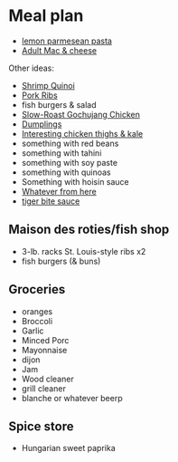 # Meal plan

- [lemon parmesean pasta](https://www.bonappetit.com/recipe/pasta-with-brown-butter-whole-lemon-and-parmesan)
- [Adult Mac & cheese](https://www.bonappetit.com/recipe/adult-mac-and-cheese)

Other ideas:

- [Shrimp Quinoi](https://www.bonappetit.com/story/indian-ish-shrimp-quinoa-pulao)
- [Pork Ribs](https://www.bonappetit.com/recipe/five-spice-pork-ribs)
- fish burgers & salad
- [Slow-Roast Gochujang Chicken](https://www.bonappetit.com/recipe/slow-roast-gochujang-chicken)
- [Dumplings](https://www.bonappetit.com/recipe/pork-and-scallion-dumplings-with-crispy-skirt)
- [Interesting chicken thighs & kale](https://www.bonappetit.com/recipe/fideos-with-chicken-thighs-and-kale)
- something with red beans
- something with tahini
- something with soy paste
- something with quinoas
- Something with hoisin sauce
- [Whatever from here](https://www.bonappetit.com/story/yia-vang-hmong-cuisine)
- [tiger bite sauce](https://www.bonappetit.com/recipe/tri-tip-steak-with-tiger-bite-sauce)

## Maison des roties/fish shop

- 3-lb. racks St. Louis-style ribs x2
- fish burgers (& buns)

## Groceries

- oranges
- Broccoli
- Garlic
- Minced Porc
- Mayonnaise
- dijon
- Jam
- Wood cleaner
- grill cleaner
- blanche or whatever beerp

## Spice store

- Hungarian sweet paprika
